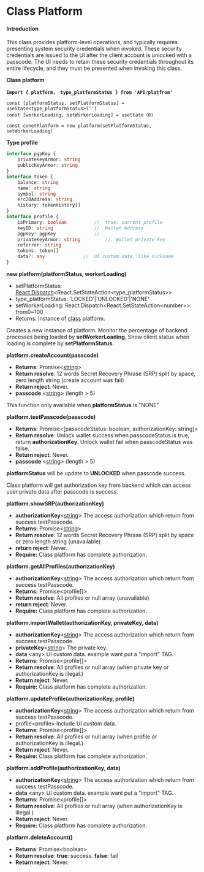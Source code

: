 # Class Platform

#### Introduction

This class provides platform-level operations, and typically requires presenting system security credentials when invoked. These security credentials are issued to the UI after the client account is unlocked with a passcode. The UI needs to retain these security credentials throughout its entire lifecycle, and they must be presented when invoking this class.

**Class platform**

<pre class="language-typescript"><code class="lang-typescript"><strong>import { platform， type_platformStatus } from 'API/platfrom'
</strong>
const [platformStatus, setPlatformStatus] = useState&#x3C;type_platformStatus>('')
const [workerLoading, setWorkerLoading] = useState（0)

const conetPlatform = new platform(setPlatformStatus, setWorkerLoading)
</code></pre>

**Type profile**

```typescript
interface pgpKey {
	privateKeyArmor: string
	publicKeyArmor: string
}
interface token {
	balance: string
	name: string
	symbol: string
	erc20Address: string
	history: tokenHistory[]
}
interface profile {
	isPrimary: boolean			//	true: current profile
	keyID: string 				//	Wallet Address
	pgpKey: pgpKey				//
	privateKeyArmor: string			//	Wallet private key		
	referrer: string			
	tokens: token[]
	data?: any				//	UI custom data, like nickname
}
```



**new platform(platformStatus, workerLoading)**

* setPlatformStatus: [React.Dispatch](https://react-redux.js.org/api/hooks)\<React.SetStateAction\<type\_platformStatus>>
* type\_platformStatus: 'LOCKED'|'UNLOCKED'|'NONE'
* setWorkerLoading: React.Dispatch\<React.SetStateAction\<number>>: from0\~100
* Returns:  Instance of [class](https://www.typescriptlang.org/docs/handbook/2/classes.html) platform.

Creates a new instance of platform. Monitor the percentage of backend processes being loaded by **setWorkerLoading**, Show client status when loading is complete by **setPlatformStatus.**



**platform.createAccount(passcode)**

* **Returns:** Promise<[string](https://www.typescriptlang.org/docs/handbook/2/everyday-types.html)>
* **Return resolve**: 12 words Secret Recovery Phrase (SRP) split by space, zero length string (create account was fail)
* **Return reject**: Never.
* **passcode** <[string](https://www.typescriptlang.org/docs/handbook/2/everyday-types.html)> (length > 5)

This function only available when **platformStatus** is "NONE"



**platform.testPasscode(passcode)**

* **Returns:** Promise<\[passcodeStatus: boolean, authorizationKey: string]>
* **Return resolve**:  Unlock wallet success when passcodeStatus is true, return **authorizationKey**. Unlock wallet fail when passcodeStatus was false.
* **Return reject**: Never.
* **passcode** <[string](https://www.typescriptlang.org/docs/handbook/2/everyday-types.html)> (length > 5)

**platformStatus** will be update to **UNLOCKED** when passcode success.

Class platform will get authorization key from backend which can access user private data after passcode is success.&#x20;



**platform.showSRP(**authorizationKey**)**

* **authorizationKey**<[string](https://www.typescriptlang.org/docs/handbook/2/everyday-types.html)> The access authorization which return from success testPasscode.
* **Returns:** Promise<[string](https://www.typescriptlang.org/docs/handbook/2/everyday-types.html)>
* **Return resolve**: 12 words Secret Recovery Phrase (SRP) split by space or zero length string (unavailable)
* **return reject**: Never.
* **Require:** Class platform has complete authorization.



**platform.getAllProfiles(**authorizationKey**)**

* **authorizationKey**<[string](https://www.typescriptlang.org/docs/handbook/2/everyday-types.html)>  The access authorization which return from success testPasscode.
* **Returns:** Promise\<profile\[]>
* **Return resolve**: All profiles or null array (unavailable)
* **return reject**: Never.
* **Require:** Class platform has complete authorization.



**platform.importWallet(**authorizationKey, privateKey, data**)**

* **authorizationKey**<[string](https://www.typescriptlang.org/docs/handbook/2/everyday-types.html)>  The access authorization which return from success testPasscode.
* **privateKey**<[string](https://www.typescriptlang.org/docs/handbook/2/everyday-types.html)>  The private key.
* **data** \<any> UI custom data. example want put a "import" TAG.
* **Returns:** Promise\<profile\[]>
* **Return resolve**: All profiles or null array (when private key or authorizationKey is illegal.)
* **Return reject**: Never.
* **Require:** Class platform has complete authorization.



**platform.updateProfile(**authorizationKey, profile**)**

* **authorizationKey**<[string](https://www.typescriptlang.org/docs/handbook/2/everyday-types.html)>  The access authorization which return from success testPasscode.
* profile\<profile> Include UI custom data.
* **Returns:** Promise\<profile\[]>
* **Return resolve**: All profiles or null array (when profile or authorizationKey is illegal.)
* **Return reject**: Never.
* **Require:** Class platform has complete authorization.



**platform.addProfile(**authorizationKey, data**)**

* **authorizationKey**<[string](https://www.typescriptlang.org/docs/handbook/2/everyday-types.html)>  The access authorization which return from success testPasscode.
* **data** \<any> UI custom data. example want put a "import" TAG.
* **Returns:** Promise\<profile\[]>
* **Return resolve**: All profiles or null array (when authorizationKey is illegal.)
* **Return reject**: Never.
* **Require:** Class platform has complete authorization.



**platform.deleteAccount()**

* **Returns**: Promise\<boolean>
* **Return resolve**: **true**: success. **false**: fail
* **Return reject**: Never.





